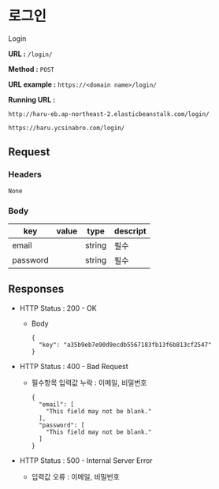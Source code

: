 # 로그인

Login

**URL :** `/login/`

**Method :** `POST`

**URL example :** `https://<domain name>/login/`

**Running URL :**

`http://haru-eb.ap-northeast-2.elasticbeanstalk.com/login/`

`https://haru.ycsinabro.com/login/`

## Request

### Headers

`None`

### Body

key      | value | type   | descript
-------- | ----- | ------ | --------
email    |       | string | 필수
password |       | string | 필수

## Responses

- HTTP Status : 200 - OK

  - Body

    ```
    {
      "key": "a35b9eb7e90d9ecdb5567183fb13f6b813cf2547"
    }
    ```

- HTTP Status : 400 - Bad Request

  - 필수항목 입력값 누락 : 이메일, 비밀번호

    ```
    {
      "email": [
        "This field may not be blank."
      ],
      "password": [
        "This field may not be blank."
      ]
    }
    ```

- HTTP Status : 500 - Internal Server Error

  - 입력값 오류 : 이메일, 비밀번호
